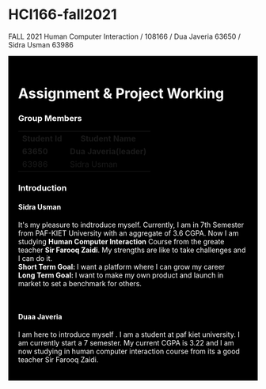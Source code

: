 # HCI166-fall2021
FALL 2021 Human Computer Interaction / 108166 / Dua Javeria 63650 / Sidra Usman 63986
<!DOCTYPE html>
<html>
<head>
</head>
<body>
     <div style="background-color:black;color:white;padding:20px;">
          <h1>Assignment & Project Working</h1>
     <h3> Group Members </h3>
          <table style="width:100%">
  <tr>
    <th>Student Id</th>
    <th>Student Name</th> 
  </tr>
  <tr>
       <td><b>63650</b></td>
       <td><b>Dua Javeria(leader)</b></td>
  </tr>
  <tr>
    <td>63986</td>
    <td>Sidra Usman</td>
  </tr>
            
</table>
          <h3> Introduction </h3>
          <h4> Sidra Usman </h4>
          <p> It's my pleasure to indtroduce myself. Currently, I am in 7th Semester from PAF-KIET University with an aggregate of 3.6 CGPA. Now I am studying <b>Human Computer Interaction</b> Course from the greate teacher <b>Sir Farooq Zaidi</b>. My strengths are like to take challenges and I can do it.<br> <b> Short Term Goal: </b> I want a platform where I can grow my career <br> <b> Long Term Goal: </b> I want to make my own product and launch in market to set a benchmark for others. </p>
          <br>
          <h4> Duaa Javeria</h4>
<p>I am here to introduce myself . I am a student at paf kiet university. I am currently start a 7 semester. My current CGPA is 3.22 and I am now studying in human computer interaction course from its a good teacher Sir Farooq Zaidi. </p>

</div>
</body>
</html>
